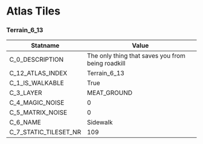 

# Atlas Tiles





### Terrain_6_13
| Statname | Value | 
|  --  |  --  | 
| C_0_DESCRIPTION | The only thing that saves you from being roadkill | 
| C_12_ATLAS_INDEX | Terrain_6_13 | 
| C_1_IS_WALKABLE | True | 
| C_3_LAYER | MEAT_GROUND | 
| C_4_MAGIC_NOISE | 0 | 
| C_5_MATRIX_NOISE | 0 | 
| C_6_NAME | Sidewalk | 
| C_7_STATIC_TILESET_NR | 109 | 

